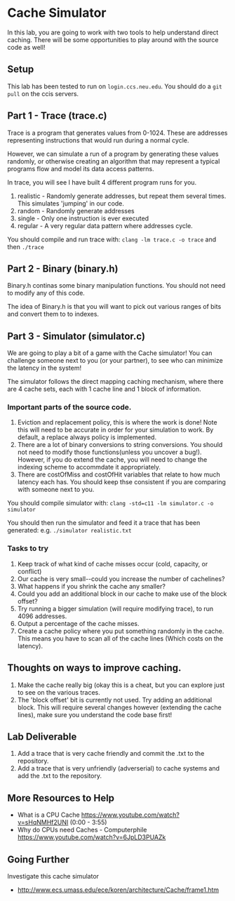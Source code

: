 # Cache Simulator

In this lab, you are going to work with two tools to help understand direct caching. There will be some opportunities to play around with the source code as well!

## Setup

This lab has been tested to run on `login.ccs.neu.edu`. You should do a `git pull` on the ccis servers.

## Part 1 - Trace (trace.c)

Trace is a program that generates values from 0-1024. These are addresses representing instructions that would run during a normal cycle.

However, we can simulate a run of a program by generating these values randomly, or otherwise creating an algorithm that may represent a typical programs flow and model its data access patterns.

In trace, you will see I have built 4 different program runs for you.

1. realistic - Randomly generate addresses, but repeat them several times. This simulates 'jumping' in our code.
2. random - Randomly generate addresses
3. single - Only one instruction is ever executed
4. regular - A very regular data pattern where addresses cycle.

You should compile and run trace with: `clang -lm trace.c -o trace` and then `./trace`

## Part 2 - Binary (binary.h)

Binary.h continas some binary manipulation functions. You should not need to modify any of this code.

The idea of Binary.h is that you will want to pick out various ranges of bits and convert them to to indexes.

## Part 3 - Simulator (simulator.c)

We are going to play a bit of a game with the Cache simulator! You can challenge someone next to you (or your partner), to see who can minimize the latency in the system!

The simulator follows the direct mapping caching mechanism, where there are 4 cache sets, each with 1 cache line and 1 block of information.

### Important parts of the source code.

1. Eviction and replacement policy, this is where the work is done! Note this will need to be accurate in order for your simulation to work. By default, a replace always policy is implemented.
2. There are a lot of binary conversions to string conversions. You should not need to modify those functions(unless you uncover a bug!). However, if you do extend the cache, you will need to change the indexing scheme to accommdate it appropriately.
3. There are costOfMiss and costOfHit variables that relate to how much latency each has. You should keep thse consistent if you are comparing with someone next to you.

You should compile simulator with: `clang -std=c11 -lm simulator.c -o simulator`

You should then run the simulator and feed it a trace that has been generated: e.g. `./simulator realistic.txt`

### Tasks to try

1. Keep track of what kind of cache misses occur (cold, capacity, or conflict)
2. Our cache is very small--could you increase the number of cachelines?
3. What happens if you shrink the cache any smaller?
4. Could you add an additional block in our cache to make use of the block offset?
5. Try running a bigger simulation (will require modifying trace), to run 4096 addresses.
6. Output a percentage of the cache misses.
7. Create a cache policy where you put something randomly in the cache. This means you have to scan all of the cache lines (Which costs on the latency).

## Thoughts on ways to improve caching.

1. Make the cache really big (okay this is a cheat, but you can explore just to see on the various traces.
2. The 'block offset' bit is currently not used. Try adding an additional block. This will require several changes however (extending the cache lines), make sure you understand the code base first!

## Lab Deliverable

1. Add a trace that is very cache friendly and commit the .txt to the repository.
2. Add a trace that is very unfriendly (adverserial) to cache systems and add the .txt to the repository.

## More Resources to Help

* What is a CPU Cache https://www.youtube.com/watch?v=sHqNMHf2UNI (0:00 - 3:55)
* Why do CPUs need Caches - Computerphile https://www.youtube.com/watch?v=6JpLD3PUAZk

## Going Further

Investigate this cache simulator
* http://www.ecs.umass.edu/ece/koren/architecture/Cache/frame1.htm
